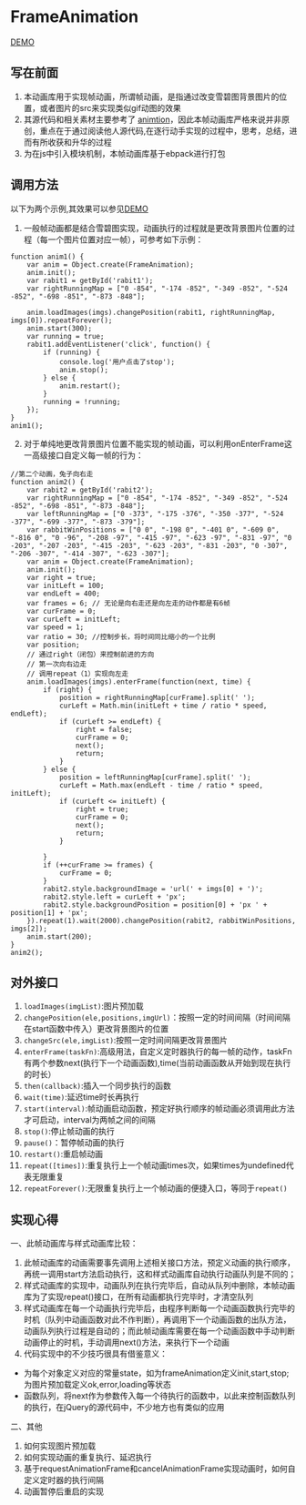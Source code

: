 # FrameAnimation
[DEMO](https://bobofangwei.github.io/libs/%E5%B8%A7%E5%8A%A8%E7%94%BB%E5%BA%93/build/index.html)  
## 写在前面
1. 本动画库用于实现帧动画，所谓帧动画，是指通过改变雪碧图背景图片的位置，或者图片的src来实现类似gif动图的效果
2. 其源代码和相关素材主要参考了
[animtion](https://bobofangwei.github.io/libs/%E5%B8%A7%E5%8A%A8%E7%94%BB%E5%BA%93/build/index.html)，因此本帧动画库严格来说并非原创，重点在于通过阅读他人源代码,在逐行动手实现的过程中，思考，总结，进而有所收获和升华的过程
3. 为在js中引入模块机制，本帧动画库基于ebpack进行打包

## 调用方法
以下为两个示例,其效果可以参见[DEMO](https://github.com/bobofangwei/libs/tree/master/%E5%B8%A7%E5%8A%A8%E7%94%BB%E5%BA%93)  
1. 一般帧动画都是结合雪碧图实现，动画执行的过程就是更改背景图片位置的过程（每一个图片位置对应一帧），可参考如下示例：
```
function anim1() {
    var anim = Object.create(FrameAnimation);
    anim.init();
    var rabit1 = getById('rabit1');
    var rightRunningMap = ["0 -854", "-174 -852", "-349 -852", "-524 -852", "-698 -851", "-873 -848"];

    anim.loadImages(imgs).changePosition(rabit1, rightRunningMap, imgs[0]).repeatForever();
    anim.start(300);
    var running = true;
    rabit1.addEventListener('click', function() {
        if (running) {
            console.log('用户点击了stop');
            anim.stop();
        } else {
            anim.restart();
        }
        running = !running;
    });
}
anim1();
```
2. 对于单纯地更改背景图片位置不能实现的帧动画，可以利用onEnterFrame这一高级接口自定义每一帧的行为：
```
//第二个动画，兔子向右走
function anim2() {
    var rabit2 = getById('rabit2');
    var rightRunningMap = ["0 -854", "-174 -852", "-349 -852", "-524 -852", "-698 -851", "-873 -848"];
    var leftRunningMap = ["0 -373", "-175 -376", "-350 -377", "-524 -377", "-699 -377", "-873 -379"];
    var rabbitWinPositions = ["0 0", "-198 0", "-401 0", "-609 0", "-816 0", "0 -96", "-208 -97", "-415 -97", "-623 -97", "-831 -97", "0 -203", "-207 -203", "-415 -203", "-623 -203", "-831 -203", "0 -307", "-206 -307", "-414 -307", "-623 -307"];
    var anim = Object.create(FrameAnimation);
    anim.init();
    var right = true;
    var initLeft = 100;
    var endLeft = 400;
    var frames = 6; // 无论是向右走还是向左走的动作都是有6帧
    var curFrame = 0;
    var curLeft = initLeft;
    var speed = 1;
    var ratio = 30; //控制步长，将时间同比缩小的一个比例
    var position;
    // 通过right（闭包）来控制前进的方向
    // 第一次向右边走
    // 调用repeat（1）实现向左走
    anim.loadImages(imgs).enterFrame(function(next, time) {
        if (right) {
            position = rightRunningMap[curFrame].split(' ');
            curLeft = Math.min(initLeft + time / ratio * speed, endLeft);
            if (curLeft >= endLeft) {
                right = false;
                curFrame = 0;
                next();
                return;
            }
        } else {
            position = leftRunningMap[curFrame].split(' ');
            curLeft = Math.max(endLeft - time / ratio * speed, initLeft);
            if (curLeft <= initLeft) {
                right = true;
                curFrame = 0;
                next();
                return;
            }

        }
        if (++curFrame >= frames) {
            curFrame = 0;
        }
        rabit2.style.backgroundImage = 'url(' + imgs[0] + ')';
        rabit2.style.left = curLeft + 'px';
        rabit2.style.backgroundPosition = position[0] + 'px ' + position[1] + 'px';
    }).repeat(1).wait(2000).changePosition(rabit2, rabbitWinPositions, imgs[2]);
    anim.start(200);
}
anim2();
```


## 对外接口
1. `loadImages(imgList)`:图片预加载
2. `changePosition(ele,positions,imgUrl)`：按照一定的时间间隔（时间间隔在start函数中传入）更改背景图片的位置
3. `changeSrc(ele,imgList)`:按照一定时间间隔更改背景图片
4. `enterFrame(taskFn)`:高级用法，自定义定时器执行的每一帧的动作，taskFn有两个参数next(执行下一个动画函数),time(当前动画函数从开始到现在执行的时长）
5. `then(callback)`:插入一个同步执行的函数
6. `wait(time)`:延迟time时长再执行
7. `start(interval)`:帧动画启动函数，预定好执行顺序的帧动画必须调用此方法才可启动，interval为两帧之间的间隔
8. `stop()`:停止帧动画的执行
9. `pause()`：暂停帧动画的执行
10. `restart()`:重启帧动画
11. `repeat([times])`:重复执行上一个帧动画times次，如果times为undefined代表无限重复
12. `repeatForever()`:无限重复执行上一个帧动画的便捷入口，等同于`repeat()`

## 实现心得
一、此帧动画库与样式动画库比较：
1. 此帧动画库的动画需要事先调用上述相关接口方法，预定义动画的执行顺序，再统一调用start方法启动执行，这和样式动画库自动执行动画队列是不同的；
2. 样式动画库的实现中，动画队列在执行完毕后，自动从队列中删除，本帧动画库为了实现repeat()接口，在所有动画都执行完毕时，才清空队列
3. 样式动画库在每一个动画执行完毕后，由程序判断每一个动画函数执行完毕的时机（队列中动画函数对此不作判断），再调用下一个动画函数的出队方法，动画队列执行过程是自动的；而此帧动画库需要在每一个动画函数中手动判断动画停止的时机，手动调用next()方法，来执行下一个动画
4. 代码实现中的不少技巧很具有借鉴意义：
+ 为每个对象定义对应的常量state，如为frameAnimation定义init,start,stop; 为图片预加载定义ok,error,loading等状态
+ 函数队列，将next作为参数传入每一个待执行的函数中，以此来控制函数队列的执行，在jQuery的源代码中，不少地方也有类似的应用

二、其他
1. 如何实现图片预加载
2. 如何实现动画的重复执行、延迟执行
3. 基于requestAnimationFrame和cancelAnimationFrame实现动画时，如何自定义定时器的执行间隔
4. 动画暂停后重启的实现  

  
  